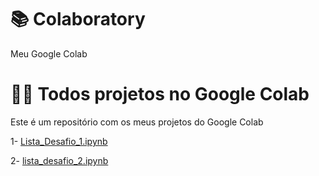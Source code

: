# 📚 Colaboratory
Meu Google Colab

# 👨‍💻 Todos projetos no Google Colab
Este é um repositório com os meus projetos do Google Colab

1- [Lista_Desafio_1.ipynb](/Lista_Desafio_1.ipynb)

2- [lista_desafio_2.ipynb](/lista_desafio_2.ipynb)
